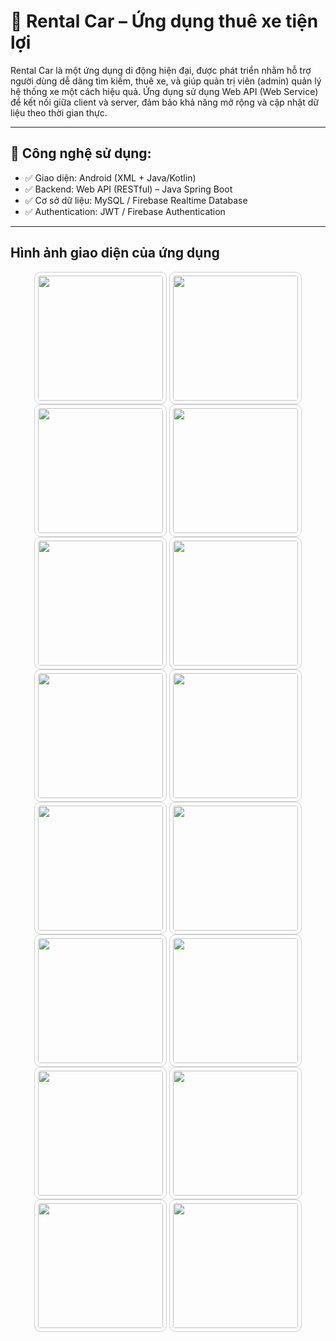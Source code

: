 # 🚗 Rental Car – Ứng dụng thuê xe tiện lợi
Rental Car là một ứng dụng di động hiện đại, được phát triển nhằm hỗ trợ người dùng dễ dàng tìm kiếm, thuê xe, và giúp quản trị viên (admin) quản lý hệ thống xe một cách hiệu quả. Ứng dụng sử dụng Web API (Web Service) để kết nối giữa client và server, đảm bảo khả năng mở rộng và cập nhật dữ liệu theo thời gian thực.

---
## 🔗 Công nghệ sử dụng:
- ✅ Giao diện: Android (XML + Java/Kotlin)
- ✅ Backend: Web API (RESTful) – Java Spring Boot 
- ✅ Cơ sở dữ liệu: MySQL / Firebase Realtime Database
- ✅ Authentication: JWT / Firebase Authentication
  
---

## Hình ảnh giao diện của ứng dụng
<p align="center">
  <img src="image/anh(1).jpg" width="200" style="border:1px solid #ccc; padding:5px; border-radius:10px;"/>
  <img src="image/anh(2).jpg" width="200" style="border:1px solid #ccc; padding:5px; border-radius:10px;"/>
  <img src="image/anh(3).jpg" width="200" style="border:1px solid #ccc; padding:5px; border-radius:10px;"/>
  <img src="image/anh(4).jpg" width="200" style="border:1px solid #ccc; padding:5px; border-radius:10px;"/>
  <img src="image/anh(5).jpg" width="200" style="border:1px solid #ccc; padding:5px; border-radius:10px;"/>
  <img src="image/anh(6).jpg" width="200" style="border:1px solid #ccc; padding:5px; border-radius:10px;"/>
  <img src="image/anh(7).jpg" width="200" style="border:1px solid #ccc; padding:5px; border-radius:10px;"/>
  <img src="image/anh(8).jpg" width="200" style="border:1px solid #ccc; padding:5px; border-radius:10px;"/>
  <img src="image/anh(9).jpg" width="200" style="border:1px solid #ccc; padding:5px; border-radius:10px;"/>
  <img src="image/anh(10).jpg" width="200" style="border:1px solid #ccc; padding:5px; border-radius:10px;"/>
  <img src="image/anh(11).jpg" width="200" style="border:1px solid #ccc; padding:5px; border-radius:10px;"/>
  <img src="image/anh(12).jpg" width="200" style="border:1px solid #ccc; padding:5px; border-radius:10px;"/>
  <img src="image/anh(13).jpg" width="200" style="border:1px solid #ccc; padding:5px; border-radius:10px;"/>
  <img src="image/anh(14).jpg" width="200" style="border:1px solid #ccc; padding:5px; border-radius:10px;"/>
  <img src="image/anh(15).jpg" width="200" style="border:1px solid #ccc; padding:5px; border-radius:10px;"/>
  <img src="image/anh(16).jpg" width="200" style="border:1px solid #ccc; padding:5px; border-radius:10px;"/>
</p>

